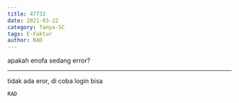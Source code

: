 ```yaml
---
title: 47732
date: 2021-03-22
category: Tanya-SC
tags: E-Faktur
author: RAD
---
```


apakah enofa sedang error?

---

tidak ada eror, di coba login bisa

`RAD`
